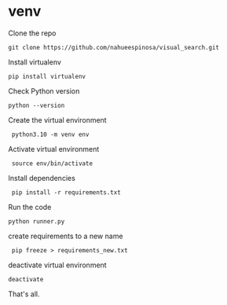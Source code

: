 # venv
Clone the repo


``` git clone https://github.com/nahueespinosa/visual_search.git ```


Install virtualenv


``` pip install virtualenv ```


Check Python version


``` python --version ```


Create the virtual environment


``` python3.10 -m venv env```


Activate virtual environment


``` source env/bin/activate```


Install dependencies


``` pip install -r requirements.txt```


Run the code


``` python runner.py ```


create requirements to a new name


``` pip freeze > requirements_new.txt```


deactivate virtual environment


``` deactivate ```



That's all.
